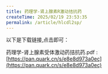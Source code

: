 ```yaml
---
title: 药理学-肾上腺素R激动拮抗药
createTime: 2025/02/19 23:53:35
permalink: /article/hlcdl2sp/
---
```


以下是下载链接,点击即可：

药理学-肾上腺素受体激动药拮抗药.pdf : [https://pan.quark.cn/s/e8e8d973a0ec](https://pan.quark.cn/s/e8e8d973a0ec)